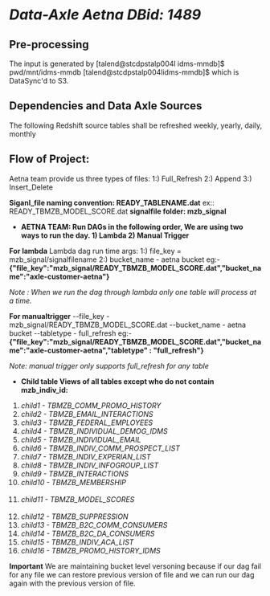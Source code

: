 # *Data-Axle Aetna DBid: 1489*

## Pre-processing
The input is generated by [talend@stcdpstalp004l idms-mmdb]$ 
pwd/mnt/idms-mmdb [talend@stcdpstalp004lidms-mmdb]$ which is DataSync'd to S3. 

## Dependencies and Data Axle Sources
The following Redshift source tables shall be  refreshed weekly, yearly, daily, monthly

## Flow of Project:
Aetna team provide us three types of files:
1:) Full_Refresh
2:) Append
3:) Insert_Delete

**Siganl_file naming convention: READY_TABLENAME.dat** 
ex:: READY_TBMZB_MODEL_SCORE.dat
**signalfile folder: mzb_signal**

- **AETNA TEAM: Run DAGs in the following order, We are using two ways to run the day. 1) Lambda 2) Manual Trigger**

**For lambda**
 Lambda dag run time args:
1:) file_key = mzb_signal/signalfilename
2:) bucket_name - aetna bucket
   eg:- **{"file_key":"mzb_signal/READY_TBMZB_MODEL_SCORE.dat","bucket_name":"axle-customer-aetna"}**

*Note : When we run the dag through lambda only one table will process at a time.*

**For manualtrigger**
--file_key - mzb_signal/READY_TBMZB_MODEL_SCORE.dat
--bucket_name - aetna bucket
--tabletype - full_refresh
    eg:- **{"file_key":"mzb_signal/READY_TBMZB_MODEL_SCORE.dat","bucket_name":"axle-customer-aetna","tabletype" : "full_refresh"}**

*Note: manual trigger only supports full_refresh for any table*

- **Child table Views of all tables except who do not contain mzb_indiv_id:** <br/>
1. *child1 - TBMZB_COMM_PROMO_HISTORY* <br/>
2. *child2 - TBMZB_EMAIL_INTERACTIONS* <br/>
3. *child3 - TBMZB_FEDERAL_EMPLOYEES* <br/>
4. *child4 - TBMZB_INDIVIDUAL_DEMOG_IDMS* <br/>
5. *child5 - TBMZB_INDIVIDUAL_EMAIL* <br/>
6. *child6 - TBMZB_INDIV_COMM_PROSPECT_LIST* <br/>
7. *child7 - TBMZB_INDIV_EXPERIAN_LIST* <br/>
8. *child8 - TBMZB_INDIV_INFOGROUP_LIST* <br/>
9. *child9 - TBMZB_INTERACTIONS* <br />
10. *child10 - TBMZB_MEMBERSHIP* <br/> <br/>
11. *child11 - TBMZB_MODEL_SCORES* <br/> <br/>
12. *child12 - TBMZB_SUPPRESSION* <br/>
13. *child13 - TBMZB_B2C_COMM_CONSUMERS* <br/>
14. *child14 - TBMZB_B2C_DA_CONSUMERS* <br/>
15. *child15 - TBMZB_INDIV_ACA_LIST* <br/>
16. *child16 - TBMZB_PROMO_HISTORY_IDMS* <br />

**Important**
We are maintaining bucket level versoning because if our dag fail for any file we can restore previous version of file and we can run our dag again with the previous version of file.









